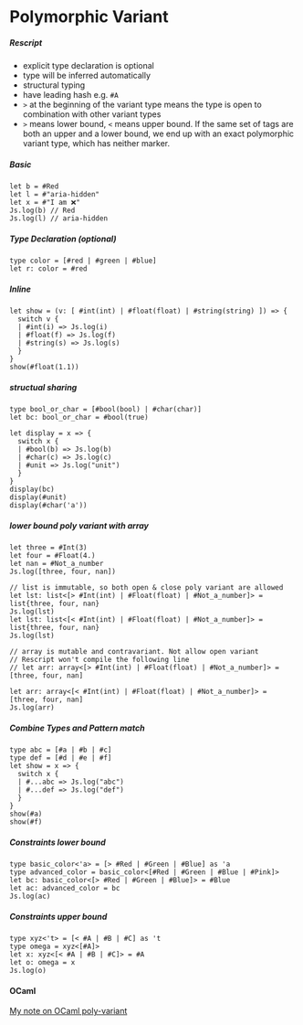 # Polymorphic Variant

##### Rescript
- explicit type declaration is optional
- type will be inferred automatically
- structural typing
- have leading hash e.g. `#A`
- `>` at the beginning of the variant type means the type is open to combination with other variant types
- `>` means lower bound, `<` means upper bound. If the same set of tags are both an upper and a lower bound, we end up with an exact polymorphic variant type, which has neither marker.

##### Basic
```reasonml
let b = #Red
let l = #"aria-hidden"
let x = #"I am ❌"
Js.log(b) // Red
Js.log(l) // aria-hidden
```

##### Type Declaration (optional)
```reasonml
type color = [#red | #green | #blue]
let r: color = #red
```
##### Inline
```reasonml
let show = (v: [ #int(int) | #float(float) | #string(string) ]) => {
  switch v {
  | #int(i) => Js.log(i)
  | #float(f) => Js.log(f)
  | #string(s) => Js.log(s)
  }
}
show(#float(1.1))
```

##### structual sharing
```reasonml
type bool_or_char = [#bool(bool) | #char(char)]
let bc: bool_or_char = #bool(true)

let display = x => {
  switch x {
  | #bool(b) => Js.log(b)
  | #char(c) => Js.log(c)
  | #unit => Js.log("unit")
  }
}
display(bc)
display(#unit)
display(#char('a'))
```

##### lower bound poly variant with array
```reasonml
let three = #Int(3)
let four = #Float(4.)
let nan = #Not_a_number
Js.log([three, four, nan])

// list is immutable, so both open & close poly variant are allowed
let lst: list<[> #Int(int) | #Float(float) | #Not_a_number]> = list{three, four, nan}
Js.log(lst)
let lst: list<[< #Int(int) | #Float(float) | #Not_a_number]> = list{three, four, nan}
Js.log(lst)

// array is mutable and contravariant. Not allow open variant
// Rescript won't compile the following line 
// let arr: array<[> #Int(int) | #Float(float) | #Not_a_number]> = [three, four, nan]

let arr: array<[< #Int(int) | #Float(float) | #Not_a_number]> = [three, four, nan]
Js.log(arr)
```

##### Combine Types and Pattern match
```reasonml
type abc = [#a | #b | #c]
type def = [#d | #e | #f]
let show = x => {
  switch x {
  | #...abc => Js.log("abc")
  | #...def => Js.log("def")
  }
}
show(#a)
show(#f)
```

##### Constraints lower bound
```reasonml
type basic_color<'a> = [> #Red | #Green | #Blue] as 'a
type advanced_color = basic_color<[#Red | #Green | #Blue | #Pink]>
let bc: basic_color<[> #Red | #Green | #Blue]> = #Blue
let ac: advanced_color = bc
Js.log(ac)
```

##### Constraints upper bound
```reasonml
type xyz<'t> = [< #A | #B | #C] as 't
type omega = xyz<[#A]>
let x: xyz<[< #A | #B | #C]> = #A
let o: omega = x
Js.log(o)
```

#### OCaml
[My note on OCaml poly-variant](https://github.com/nyinyithann/notes_on_ocaml/blob/main/notes/lang/polymorphic%20variants.ipynb)



